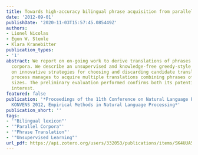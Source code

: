 ```yaml
---
title: Towards high-accuracy bilingual phrase acquisition from parallel corpora
date: '2012-09-01'
publishDate: '2020-11-03T15:57:45.085449Z'
authors:
- Lionel Nicolas
- Egon W. Stemle
- Klara Kranebitter
publication_types:
- '1'
abstract: We report on on-going work to derive translations of phrases from parallel
  corpora. We describe an unsupervised and knowledge-free greedy-style process relying
  on innovative strategies for choosing and discarding candidate translations. This
  process manages to acquire multiple translations combining phrases of equal or different
  sizes. The preliminary evaluation performed confirms both its potential and its
  interest.
featured: false
publication: '*Proceedings of the 11th Conference on Natural Language Processing,
  KONVENS 2012, Empirical Methods in Natural Language Processing*'
publication_short: ''
tags:
- '"Bilingual lexicon"'
- '"Parallel Corpora"'
- '"Phrase Translation"'
- '"Unsupervised Learning"'
url_pdf: https://api.zotero.org/users/332053/publications/items/SK4UUA5L/file/view
---
```


